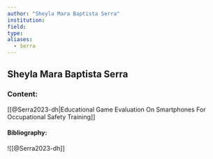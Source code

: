 ```yaml
---
author: "Sheyla Mara Baptista Serra"
institution:
field:
type:
aliases:
  - Serra
---
```


## Sheyla Mara Baptista Serra

### Content:
[[@Serra2023-dh|Educational Game Evaluation On Smartphones For Occupational Safety Training]]

#### Bibliography:

![[@Serra2023-dh]]